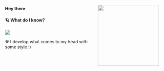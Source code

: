 <img align='right' src='https://user-images.githubusercontent.com/5713670/87202985-820dcb80-c2b6-11ea-9f56-7ec461c497c3.gif' width='200"'>

<div>
 <strong> Hey there </strong>
 <img src="https://media.giphy.com/media/hvRJCLFzcasrR4ia7z/giphy.gif" width="17px"/>
</div>


#### 🪐 What do I know?



<a href="https://github.com/amirallami-code">

<img src="https://skillicons.dev/icons?i=html,css,js,tailwind,bootstrap,regex,git,wordpress,ps" />

</a>

⚒️ I develop what comes to my head with some style :)

